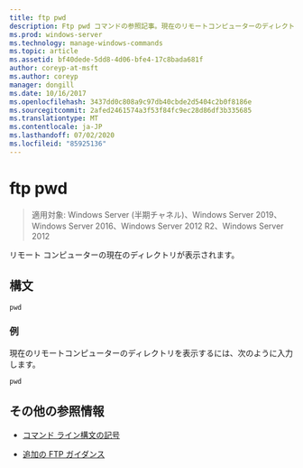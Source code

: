 ```yaml
---
title: ftp pwd
description: Ftp pwd コマンドの参照記事。現在のリモートコンピューターのディレクトリが表示されます。
ms.prod: windows-server
ms.technology: manage-windows-commands
ms.topic: article
ms.assetid: bf40dede-5dd8-4d06-bfe4-17c8bada681f
author: coreyp-at-msft
ms.author: coreyp
manager: dongill
ms.date: 10/16/2017
ms.openlocfilehash: 3437dd0c808a9c97db40cbde2d5404c2b0f8186e
ms.sourcegitcommit: 2afed2461574a3f53f84fc9ec28d86df3b335685
ms.translationtype: MT
ms.contentlocale: ja-JP
ms.lasthandoff: 07/02/2020
ms.locfileid: "85925136"
---
```

# <a name="ftp-pwd"></a>ftp pwd

> 適用対象: Windows Server (半期チャネル)、Windows Server 2019、Windows Server 2016、Windows Server 2012 R2、Windows Server 2012

リモート コンピューターの現在のディレクトリが表示されます。

## <a name="syntax"></a>構文

```
pwd
```

### <a name="examples"></a>例

現在のリモートコンピューターのディレクトリを表示するには、次のように入力します。

```
pwd
```

## <a name="additional-references"></a>その他の参照情報

- [コマンド ライン構文の記号](command-line-syntax-key.md)

- [追加の FTP ガイダンス](https://docs.microsoft.com/previous-versions/orphan-topics/ws.10/cc756013(v=ws.10))
